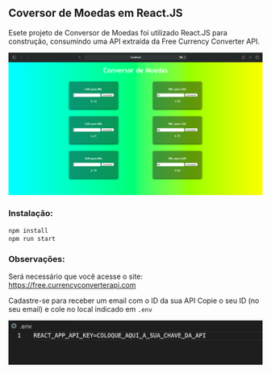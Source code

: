 ## Coversor de Moedas em React.JS
  

Esete projeto de Conversor de Moedas foi utilizado React.JS para construção, consumindo uma API extraída da Free Currency Converter API.

![conversor](./assets/conversor.png)


### Instalação:
```
npm install
npm run start

```

### Observações:

Será necessário que você acesse o site: https://free.currencyconverterapi.com


Cadastre-se para receber um email com o ID da sua API
Copie o seu ID (no seu email) e cole no local indicado em ```.env```

![env](./assets/env.png)



